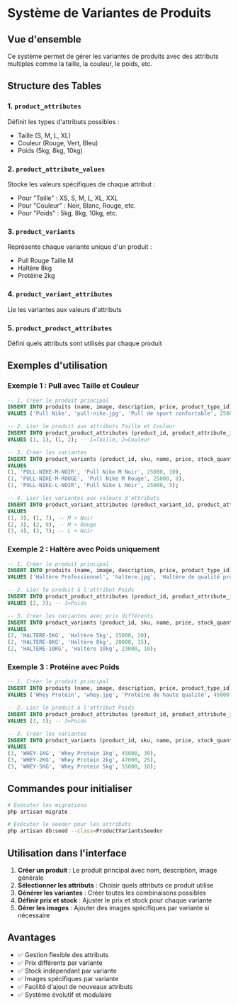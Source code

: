 # Système de Variantes de Produits

## Vue d'ensemble

Ce système permet de gérer les variantes de produits avec des attributs multiples comme la taille, la couleur, le poids, etc.

## Structure des Tables

### 1. `product_attributes`
Définit les types d'attributs possibles :
- Taille (S, M, L, XL)
- Couleur (Rouge, Vert, Bleu) 
- Poids (5kg, 8kg, 10kg)

### 2. `product_attribute_values`
Stocke les valeurs spécifiques de chaque attribut :
- Pour "Taille" : XS, S, M, L, XL, XXL
- Pour "Couleur" : Noir, Blanc, Rouge, etc.
- Pour "Poids" : 5kg, 8kg, 10kg, etc.

### 3. `product_variants`
Représente chaque variante unique d'un produit :
- Pull Rouge Taille M
- Haltère 8kg
- Protéine 2kg

### 4. `product_variant_attributes`
Lie les variantes aux valeurs d'attributs

### 5. `product_product_attributes`
Défini quels attributs sont utilisés par chaque produit

## Exemples d'utilisation

### Exemple 1 : Pull avec Taille et Couleur

```sql
-- 1. Créer le produit principal
INSERT INTO produits (name, image, description, price, product_type_id) 
VALUES ('Pull Nike', 'pull-nike.jpg', 'Pull de sport confortable', 25000, 1);

-- 2. Lier le produit aux attributs Taille et Couleur
INSERT INTO product_product_attributes (product_id, product_attribute_id) 
VALUES (1, 1), (1, 2); -- 1=Taille, 2=Couleur

-- 3. Créer les variantes
INSERT INTO product_variants (product_id, sku, name, price, stock_quantity) 
VALUES 
(1, 'PULL-NIKE-M-NOIR', 'Pull Nike M Noir', 25000, 10),
(1, 'PULL-NIKE-M-ROUGE', 'Pull Nike M Rouge', 25000, 8),
(1, 'PULL-NIKE-L-NOIR', 'Pull Nike L Noir', 25000, 5);

-- 4. Lier les variantes aux valeurs d'attributs
INSERT INTO product_variant_attributes (product_variant_id, product_attribute_value_id) 
VALUES 
(1, 3), (1, 7), -- M + Noir
(2, 3), (2, 9), -- M + Rouge  
(3, 4), (3, 7); -- L + Noir
```

### Exemple 2 : Haltère avec Poids uniquement

```sql
-- 1. Créer le produit principal
INSERT INTO produits (name, image, description, price, product_type_id) 
VALUES ('Haltère Professionnel', 'haltere.jpg', 'Haltère de qualité pro', 15000, 2);

-- 2. Lier le produit à l'attribut Poids
INSERT INTO product_product_attributes (product_id, product_attribute_id) 
VALUES (2, 3); -- 3=Poids

-- 3. Créer les variantes avec prix différents
INSERT INTO product_variants (product_id, sku, name, price, stock_quantity) 
VALUES 
(2, 'HALTERE-5KG', 'Haltère 5kg', 15000, 20),
(2, 'HALTERE-8KG', 'Haltère 8kg', 20000, 15),
(2, 'HALTERE-10KG', 'Haltère 10kg', 23000, 10);
```

### Exemple 3 : Protéine avec Poids

```sql
-- 1. Créer le produit principal
INSERT INTO produits (name, image, description, price, product_type_id) 
VALUES ('Whey Protein', 'whey.jpg', 'Protéine de haute qualité', 45000, 3);

-- 2. Lier le produit à l'attribut Poids
INSERT INTO product_product_attributes (product_id, product_attribute_id) 
VALUES (3, 3); -- 3=Poids

-- 3. Créer les variantes
INSERT INTO product_variants (product_id, sku, name, price, stock_quantity) 
VALUES 
(3, 'WHEY-1KG', 'Whey Protein 1kg', 45000, 30),
(3, 'WHEY-2KG', 'Whey Protein 2kg', 47000, 25),
(3, 'WHEY-5KG', 'Whey Protein 5kg', 55000, 10);
```

## Commandes pour initialiser

```bash
# Exécuter les migrations
php artisan migrate

# Exécuter le seeder pour les attributs
php artisan db:seed --class=ProductVariantsSeeder
```

## Utilisation dans l'interface

1. **Créer un produit** : Le produit principal avec nom, description, image générale
2. **Sélectionner les attributs** : Choisir quels attributs ce produit utilise
3. **Générer les variantes** : Créer toutes les combinaisons possibles
4. **Définir prix et stock** : Ajuster le prix et stock pour chaque variante
5. **Gérer les images** : Ajouter des images spécifiques par variante si nécessaire

## Avantages

- ✅ Gestion flexible des attributs
- ✅ Prix différents par variante
- ✅ Stock indépendant par variante
- ✅ Images spécifiques par variante
- ✅ Facilité d'ajout de nouveaux attributs
- ✅ Système évolutif et modulaire 